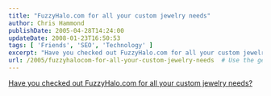 ```yaml
---
title: "FuzzyHalo.com for all your custom jewelry needs"
author: Chris Hammond
publishDate: 2005-04-28T14:24:00
updateDate: 2008-01-23T16:50:53
tags: [ 'Friends', 'SEO', 'Technology' ]
excerpt: "Have you checked out FuzzyHalo.com for all your custom jewelry..."
url: /2005/fuzzyhalocom-for-all-your-custom-jewelry-needs  # Use the generated URL with year
---
```

<A href="https://www.fuzzyhalo.com/">Have you checked out FuzzyHalo.com for all your custom jewelry needs?</A>
